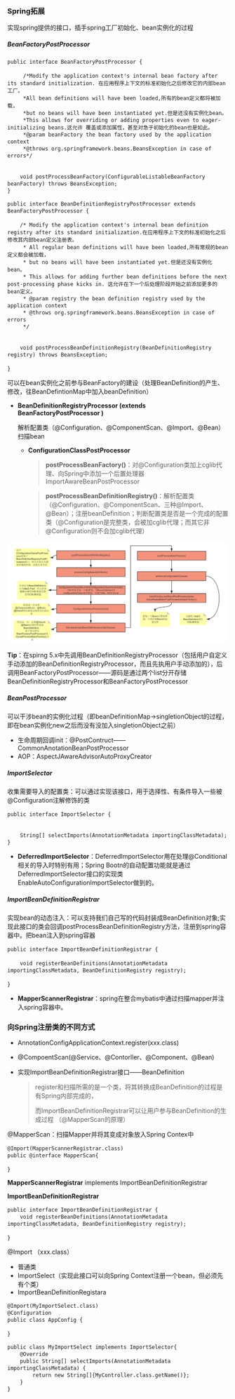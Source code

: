 ### Spring拓展

实现spring提供的接口，插手spring工厂初始化、bean实例化的过程

##### BeanFactoryPostProcessor

```
public interface BeanFactoryPostProcessor {

	 /*Modify the application context's internal bean factory after its standard initialization. 在应用程序上下文的标准初始化之后修改它的内部bean工厂。
	 *All bean definitions will have been loaded,所有的bean定义都将被加载，
	 *but no beans will have been instantiated yet.但是还没有实例化bean。
	 *This allows for overriding or adding properties even to eager-initializing beans.这允许 覆盖或添加属性，甚至对急于初始化的bean也是如此。
	 *@param beanFactory the bean factory used by the application context
	 *@throws org.springframework.beans.BeansException in case of errors*/
	 
	 
	void postProcessBeanFactory(ConfigurableListableBeanFactory beanFactory) throws BeansException;
}
```

```
public interface BeanDefinitionRegistryPostProcessor extends BeanFactoryPostProcessor {

	/* Modify the application context's internal bean definition registry after its standard initialization.在应用程序上下文的标准初始化之后修改其内部bean定义注册表。
	 * All regular bean definitions will have been loaded,所有常规的bean定义都会被加载，
	 * but no beans will have been instantiated yet.但是还没有实例化bean。
	 * This allows for adding further bean definitions before the next post-processing phase kicks in. 这允许在下一个后处理阶段开始之前添加更多的bean定义。
	 * @param registry the bean definition registry used by the application context
	 * @throws org.springframework.beans.BeansException in case of errors
	 */
	 
	 
	void postProcessBeanDefinitionRegistry(BeanDefinitionRegistry registry) throws BeansException;

}
```

可以在bean实例化之前参与BeanFactory的建设（处理BeanDefinition的产生、修改，往BeanDefintionMap中加入beanDefinition）

+ **BeanDefinitionRegistryProcessor (extends BeanFactoryPostProcessor )** 

  解析配置类（@Configuration、@ComponentScan、@Import、@Bean）扫描bean

  + **ConfigurationClassPostProcessor**

    > **postProcessBeanFactory()**：对@Configuration类加上cglib代理、向Spring中添加一个后置处理器ImportAwareBeanPostProcessor

    > **postProcessBeanDefinitionRegistry()**：解析配置类（@Configuration、@ComponentScan、三种@Import、@Bean）；注册beanDefinition；判断配置类是否是一个完成的配置类（@Configuration是完整类，会被加cglib代理；而其它非@Configuration则不会加cglib代理）

![BeanFactoryPostProcessor](BeanFactoryPostProcessor.png)

**Tip**：在spirng 5.x中先调用BeanDefinitionRegistryProcessor（包括用户自定义手动添加的BeanDefinitionRegistryProcessor，而且先执用户手动添加的），后调用BeanFactoryPostProcessor——源码是通过两个list分开存储BeanDefinitionRegistryProcessor和BeanFactoryPostProcessor

##### BeanPostProcessor

可以干涉bean的实例化过程（即beanDefinitionMap→singletionObject的过程，即在bean实例化new之后而没有没加入singletionObject之前）

  + 生命周期回调init：@PostContruct——CommonAnotationBeanPostProcessor
  + AOP：AspectJAwareAdvisorAutoProxyCreator

##### ImportSelector 

收集需要导入的配置类：可以通过实现该接口，用于选择性、有条件导入一些被@Configuration注解修饰的类

```
public interface ImportSelector {

	  
	String[] selectImports(AnnotationMetadata importingClassMetadata);
}
```

+ **DeferredImportSelector**：DeferredImportSelector用在处理@Conditional相关的导入时特别有用；Spring Bootn的自动配置功能就是通过DeferredImportSelector接口的实现类EnableAutoConfigurationImportSelector做到的。

##### ImportBeanDefinitionRegistrar

实现bean的动态注入：可以支持我们自己写的代码封装成BeanDefinition对象;实现此接口的类会回调postProcessBeanDefinitionRegistry方法，注册到spring容器中。把bean注入到spring容器

```
public interface ImportBeanDefinitionRegistrar {
	 
	void registerBeanDefinitions(AnnotationMetadata importingClassMetadata, BeanDefinitionRegistry registry);

}
```

+ **MapperScannerRegistrar**：spring在整合mybatis中通过扫描mapper并注入spring容器中。



### 向Spring注册类的不同方式

+ AnnotationConfigApplicationContext.register(xxx.class)

+ @CompoentScan(@Service、@Contorller、@Component、@Bean)

+ 实现ImportBeanDefinitionRegistrar接口——BeanDefinition

  > register和扫描所需的是一个类，将其转换成BeanDefinition的过程是有Spring内部完成的，
  >
  > 而ImportBeanDefinitionRegistrar可以让用户参与BeanDefinition的生成过程 （@MapperScan的原理）



@MapperScan：扫描Mapper并将其变成对象放入Spring Contex中

```
@Import(MapperScannerRegistrar.class)
public @interface MapperScan{

}
```



**MapperScannerRegistrar**   implements ImportBeanDefinitionRegistrar





**ImportBeanDefinitionRegistrar**

```
public interface ImportBeanDefinitionRegistrar {
	void registerBeanDefinitions(AnnotationMetadata importingClassMetadata, BeanDefinitionRegistry registry);

}
```





@Import （xxx.class）

+ 普通类
+ ImportSelect（实现此接口可以向Spring Context注册一个bean，但必须先有个类）
+ ImportBeanDefinitionRegistara

```
@Import(MyImportSelect.class)
@Configuration
public class AppConfig {

}
```

```
public class MyImportSelect implements ImportSelector{
	@Override
	public String[] selectImports(AnnotationMetadata importingClassMetadata) {
		return new String[]{MyController.class.getName()};
	}
}
```



